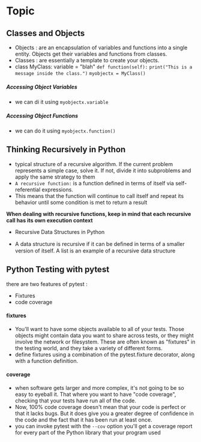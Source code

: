 # Topic

## Classes and Objects

- Objects : are an encapsulation of variables and functions into a single entity. Objects get their variables and functions from classes.
- Classes : are essentially a template to create your objects.
- class MyClass: variable = "blah"
`def function(self):` `print("This is a message inside the class.")`
`myobjectx = MyClass()`

##### Accessing Object Variables
- we can di it using `myobjectx.variable`

##### Accessing Object Functions
- we can do it using `myobjectx.function()`


## Thinking Recursively in Python
- typical structure of a recursive algorithm. If the current problem represents a simple case, solve it. If not, divide it into subproblems and apply the same strategy to them
- `A recursive function:` is a function defined in terms of itself via self-referential expressions.
- This means that the function will continue to call itself and repeat its behavior until some condition is met to return a result

**When dealing with recursive functions, keep in mind that each recursive call has its own execution context**
- Recursive Data Structures in Python
+ A data structure is recursive if it can be deﬁned in terms of a smaller version of itself. A list is an example of a recursive data structure

## Python Testing with pytest
there are two features of pytest :
- Fixtures
- code coverage

#### fixtures

- You'll want to have some objects available to all of your tests. Those objects might contain data you want to share across tests, or they might involve the network or filesystem. These are often known as "fixtures" in the testing world, and they take a variety of different forms.
- define fixtures using a combination of the pytest.fixture decorator, along with a function definition.

#### coverage

- when software gets larger and more complex, it's not going to be so easy to eyeball it. That where you want to have "code coverage", checking that your tests have run all of the code.
- Now, 100% code coverage doesn't mean that your code is perfect or that it lacks bugs. But it does give you a greater degree of confidence in the code and the fact that it has been run at least once.
- you can invoke pytest with the `--cov` option you'll get a coverage report for every part of the Python library that your program used
